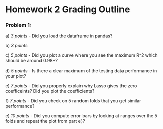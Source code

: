 # Homework 2 Grading Outline

### Problem 1:

a) *3 points* - Did you load the dataframe in pandas?


b) *3 points* 

c) *5 points* - Did you plot a curve where you see the maximum R^2 which should be around 0.98+?

d) *5 points* - Is there a clear maximum of the testing data performance in your plot?

e) *7 points* - Did you properly explain why Lasso gives the zero coefficeints? Did you plot the coefficients?

f) *7 points* - Did you check on 5 random folds that you get similar performance?

e) *10 points* - Did you compute error bars by looking at ranges over the 5 folds and repeat the plot from part e)?



 